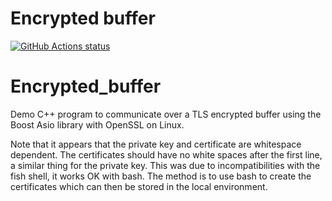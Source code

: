 <p align="left">
  <h1>Encrypted buffer</h1>
  <a href="https://github.com/pauleaster/encrypted_buffer_cpp/actions/workflows/ci.yml"><img alt="GitHub Actions status" src="https://github.com/pauleaster/encrypted_buffer_cpp/actions/workflows/ci.yml/badge.svg"></a>
</p>


# Encrypted_buffer

Demo C++ program to communicate over a TLS encrypted buffer using the Boost Asio library with OpenSSL on Linux.

Note that it appears that the private key and certificate are whitespace dependent.
The certificates should have no white spaces after the first line, a similar thing for the private key.
This was due to incompatibilities with the fish shell, it works OK with bash.
The method is to use bash to create the certificates which can then be stored in the local
environment.
